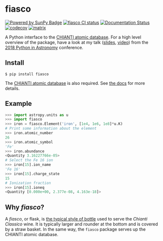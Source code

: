 # fiasco

[![Powered by SunPy Badge]( http://img.shields.io/badge/powered%20by-SunPy-orange.svg?style=flat)](http://www.sunpy.org)
[![fiasco CI status](https://github.com/wtbarnes/fiasco/workflows/CI/badge.svg?branch=main)](https://github.com/wtbarnes/fiasco/actions)
[![Documentation Status](https://readthedocs.org/projects/fiasco/badge/?version=latest)](http://fiasco.readthedocs.io/en/latest/?badge=latest)
[![codecov](https://codecov.io/gh/wtbarnes/fiasco/branch/main/graph/badge.svg?token=damCmTyRUN)](https://codecov.io/gh/wtbarnes/fiasco)
[![matrix](https://img.shields.io/matrix/atomic-data:openastronomy.org.svg?colorB=%23FE7900&label=Chat&logo=matrix&server_fqdn=openastronomy.modular.im)](https://openastronomy.element.io/#/room/#atomic-data:openastronomy.org)

A Python interface to the [CHIANTI atomic database](http://www.chiantidatabase.org/). For a high level
overview of the package, have a look at my talk ([slides](https://zenodo.org/record/1249002), [video](https://youtu.be/7_Nr700kBME)) from
the [2018 Python in Astronomy](http://openastronomy.org/pyastro/2018/) conference.

## Install

```shell
$ pip install fiasco
```

The [CHIANTI atomic database](http://www.chiantidatabase.org/chianti_download.html) is also required.
See [the docs](https://fiasco.readthedocs.io/en/latest/chianti.html#acquiring-the-atomic-data) for more details.

## Example

```python
>>> import astropy.units as u
>>> import fiasco
>>> iron = fiasco.Element('iron', [1e4, 1e6, 1e8]*u.K)
# Print some information about the element
>>> iron.atomic_number
26
>>> iron.atomic_symbol
'Fe'
>>> iron.abundance
<Quantity 3.16227766e-05>
# Select the Fe 16 ion
>>> iron[15].ion_name
'Fe 16'
>>> iron[15].charge_state
15
# Ionization fraction
>>> iron[15].ioneq
<Quantity [0.000e+00, 2.377e-08, 4.163e-18]>
```

## Why *fiasco*?

A *fiasco*, or flask, is [the typical style of bottle](https://en.wikipedia.org/wiki/Fiasco_(bottle)) used to serve the *Chianti Classico* wine. It is typically larger and rounder at the bottom and is covered by a straw basket. In the same way, the `fiasco` package serves up the CHIANTI atomic database.
